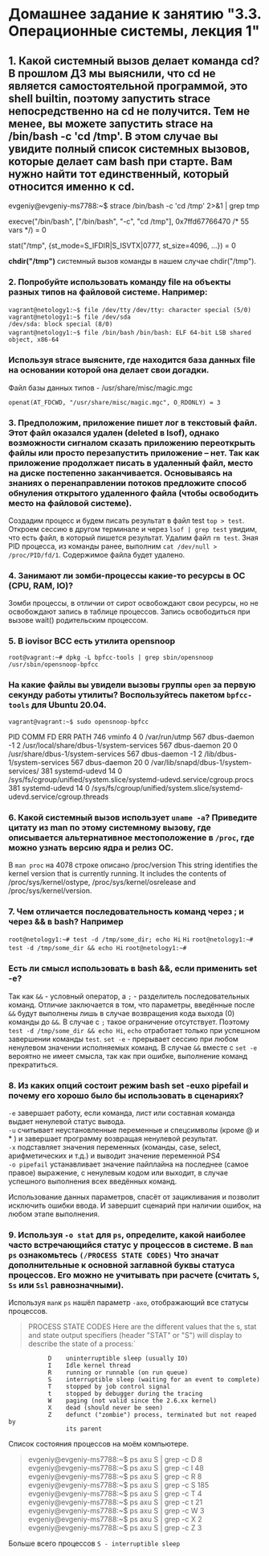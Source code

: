 # Домашнее задание к занятию "3.3. Операционные системы, лекция 1"

## 1. Какой системный вызов делает команда cd? В прошлом ДЗ мы выяснили, что cd не является самостоятельной программой, это shell builtin, поэтому запустить strace непосредственно на cd не получится. Тем не менее, вы можете запустить strace на /bin/bash -c 'cd /tmp'. В этом случае вы увидите полный список системных вызовов, которые делает сам bash при старте. Вам нужно найти тот единственный, который относится именно к cd.

evgeniy@evgeniy-ms7788:~$ strace /bin/bash -c 'cd /tmp' 2>&1 | grep tmp

execve("/bin/bash", ["/bin/bash", "-c", "cd /tmp"], 0x7ffd67766470 /* 55 vars */) = 0

stat("/tmp", {st_mode=S_IFDIR|S_ISVTX|0777, st_size=4096, ...}) = 0

**chdir("/tmp")**
системный вызов команды в нашем случае chdir("/tmp"). 

### 2. Попробуйте использовать команду file на объекты разных типов на файловой системе. Например:

`vagrant@netology1:~$ file /dev/tty`
`/dev/tty: character special (5/0)`
`vagrant@netology1:~$ file /dev/sda`  
`/dev/sda: block special (8/0)`  
`vagrant@netology1:~$ file /bin/bash`
`/bin/bash: ELF 64-bit LSB shared object, x86-64`

### Используя strace выясните, где находится база данных file на основании которой она делает свои догадки.

Файл базы данных типов - /usr/share/misc/magic.mgc
```
openat(AT_FDCWD, "/usr/share/misc/magic.mgc", O_RDONLY) = 3
```
### 3. Предположим, приложение пишет лог в текстовый файл. Этот файл оказался удален (deleted в lsof), однако возможности сигналом сказать приложению переоткрыть файлы или просто перезапустить приложение – нет. Так как приложение продолжает писать в удаленный файл, место на диске постепенно заканчивается. Основываясь на знаниях о перенаправлении потоков предложите способ обнуления открытого удаленного файла (чтобы освободить место на файловой системе).

Создадим процесс и будем писать результат в файл test `top > test`. Откроем сессию в другом терминале и через `lsof | grep test` увидим, что есть файл, в который пишется результат. Удалим файл `rm test`.  Зная PID процесса, из команды ранее,  выполним `cat /dev/null > /proc/PID/fd/1`. Содержимое файла будет удалено.

### 4. Занимают ли зомби-процессы какие-то ресурсы в ОС (CPU, RAM, IO)?

Зомби процессы, в отличии от сирот освобождают свои ресурсы, но не освобождают запись в таблице процессов. 
Запись освободиться при вызове wait() родительским процессом.

### 5. В iovisor BCC есть утилита opensnoop

`root@vagrant:~# dpkg -L bpfcc-tools | grep sbin/opensnoop` 
`/usr/sbin/opensnoop-bpfcc`

### На какие файлы вы увидели вызовы группы  `open`  за первую секунду работы утилиты? Воспользуйтесь пакетом  `bpfcc-tools`  для Ubuntu 20.04.

`vagrant@vagrant:~$ sudo opensnoop-bpfcc`

PID    COMM               FD ERR PATH
746    vminfo              4   0 /var/run/utmp
567    dbus-daemon        -1   2 /usr/local/share/dbus-1/system-services
567    dbus-daemon        20   0 /usr/share/dbus-1/system-services
567    dbus-daemon        -1   2 /lib/dbus-1/system-services
567    dbus-daemon        20   0 /var/lib/snapd/dbus-1/system-services/
381    systemd-udevd      14   0 /sys/fs/cgroup/unified/system.slice/systemd-udevd.service/cgroup.procs
381    systemd-udevd      14   0 /sys/fs/cgroup/unified/system.slice/systemd-udevd.service/cgroup.threads

### 6. Какой системный вызов использует  `uname -a`? Приведите цитату из man по этому системному вызову, где описывается альтернативное местоположение в  `/proc`, где можно узнать версию ядра и релиз ОС.
В `man proc` на 4078 строке описано 
/proc/version
              This string identifies the kernel version that is currently running.   It  includes  the  contents  of /proc/sys/kernel/ostype, /proc/sys/kernel/osrelease  and  /proc/sys/kernel/version. 

### 7. Чем отличается последовательность команд через ; и через && в bash? Например
`root@netology1:~# test -d /tmp/some_dir; echo Hi`
`Hi`
`root@netology1:~# test -d /tmp/some_dir && echo Hi`
`root@netology1:~#`
### Есть ли смысл использовать в bash &&, если применить set -e?
Так как `&&` - условный оператор, а `;` - разделитель последовательных команд. Отличие заключается в том, что параметры, введённые после `&&` будут выполнены лишь в случае возвращения кода выхода (0) команды до `&&`. В случае с `;` такое ограничение отсутствует. Поэтому `test -d /tmp/some_dir && echo Hi`,  `echo`  отработает только при успешном завершении команды `test`. 
`set -e` - прерывает сессию при любом ненулевом значении исполняемых команд. В случае `&&`  вместе с `set -e`  вероятно не имеет смысла, так как при ошибке, выполнение команд прекратиться. 

### 8. Из каких опций состоит режим bash set -euxo pipefail и почему его хорошо было бы использовать в сценариях?

`-e` завершает работу, если команда, лист или составная команда выдает ненулевой статус вывода.  
`-u` считывает неустановленные переменные и спецсимволы (кроме @ и * ) и завершает программу возвращая ненулевой результат.  
`-x` подставляет значения переменных (команды, case, select, арифметических и т.д.) и выводит значение переменной PS4  
`-o pipefail` устанавливает значение пайплайна на последнее (самое правое) выражение, с ненулевым кодом или выходит, в случае успешного выполнения всех введённых команд.

Использование данных параметров, спасёт от зацикливания и позволит исключить ошибки ввода. И завершит сценарий при наличии ошибок, на любом этапе выполнения.

### 9. Используя  `-o stat`  для  `ps`, определите, какой наиболее часто встречающийся статус у процессов в системе. В  `man ps`  ознакомьтесь  `(/PROCESS STATE CODES)`  Что значат дополнительные к основной заглавной буквы статуса процессов. Его можно не учитывать при расчете (считать  `S`,  `Ss`  или  `Ssl`  равнозначными).

Используя `man`к `ps`  нашёл параметр `-axo`, отображающий все статусы процессов. 

>PROCESS STATE CODES
       Here are the different values that the s, stat and state output
       specifiers (header "STAT" or "S") will display to describe the state of
       a process:`

               D    uninterruptible sleep (usually IO)
               I    Idle kernel thread
               R    running or runnable (on run queue)
               S    interruptible sleep (waiting for an event to complete)
               T    stopped by job control signal
               t    stopped by debugger during the tracing
               W    paging (not valid since the 2.6.xx kernel)
               X    dead (should never be seen)
               Z    defunct ("zombie") process, terminated but not reaped by
                    its parent
Список состояния процессов на моём компьютере.
>evgeniy@evgeniy-ms7788:~$ ps axu S | grep -c D
8
evgeniy@evgeniy-ms7788:~$ ps axu S | grep -c I
48
evgeniy@evgeniy-ms7788:~$ ps axu S | grep -c R
8
evgeniy@evgeniy-ms7788:~$ ps axu S | grep -c S
185
evgeniy@evgeniy-ms7788:~$ ps axu S | grep -c T
4
evgeniy@evgeniy-ms7788:~$ ps axu S | grep -c t
21
evgeniy@evgeniy-ms7788:~$ ps axu S | grep -c W
3
evgeniy@evgeniy-ms7788:~$ ps axu S | grep -c X
2
evgeniy@evgeniy-ms7788:~$ ps axu S | grep -c Z
3

Больше всего процессов `S - interruptible sleep`
